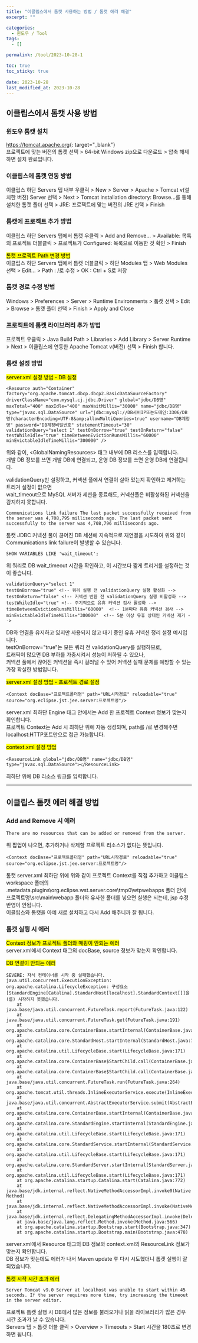 ```yaml
---
title: "이클립스에서 톰캣 사용하는 방법 / 톰캣 에러 해결"
excerpt: ""

categories:
  - 윈도우 / Tool
tags:
  - []

permalink: /tool/2023-10-28-1

toc: true
toc_sticky: true
 
date: 2023-10-28
last_modified_at: 2023-10-28
---
```


## 이클립스에서 톰캣 사용 방법

### 윈도우 톰캣 설치
<https://tomcat.apache.org>{: target="_blank"}  
프로젝트에 맞는 버전의 톰캣 선택 > 64-bit Windows zip으로 다운로드 > 압축 해제하면 설치 완료입니다.

### 이클립스에 톰캣 연동 방법
이클립스 하단 Servers 탭 내부 우클릭 > New > Server > Apache > Tomcat v(설치한 버전) Server 선택 > Next > Tomcat installation directory: Browse...를 통해 설치한 톰캣 폴더 선택 > JRE: 프로젝트에 맞는 버전의 JRE 선택 > Finish

### 톰캣에 프로젝트 추가 방법
이클립스 하단 Servers 탭에서 톰캣 우클릭 > Add and Remove... > Available: 목록의 프로젝트 더블클릭 > 프로젝트가 Configured: 목록으로 이동한 것 확인 > Finish

<mark>톰캣 프로젝트 Path 변경 방법</mark>  
이클립스 하단 Servers 탭에서 톰캣 더블클릭 > 하단 Modules 탭 > Web Modules 선택 > Edit... > Path : /로 수정 > OK : Ctrl + S로 저장

### 톰캣 경로 수정 방법
Windows > Preferences > Server > Runtime Environments > 톰캣 선택 > Edit > Browse > 톰캣 폴더 선택 > Finish > Apply and Close

### 프로젝트에 톰캣 라이브러리 추가 방법
프로젝트 우클릭 > Java Build Path > Libraries > Add Library > Server Runtime > Next > 이클립스에 연동한 Apache Tomcat v(버전) 선택 > Finish 합니다.

### 톰캣 설정 방법
<mark>server.xml 설정 방법 - DB 설정</mark>
```
<Resource auth="Container" factory="org.apache.tomcat.dbcp.dbcp2.BasicDataSourceFactory" driverClassName="com.mysql.cj.jdbc.Driver" global="jdbc/DB명" maxTotal="400" maxIdle="400" maxWaitMillis="30000" name="jdbc/DB명" type="javax.sql.DataSource" url="jdbc:mysql://DB서버IP또는도메인:3306/DB명?characterEncoding=UTF-8&amp;allowMultiQueries=true" username="DB계정명" password="DB계정비밀번호" statementTimeout="30" validationQuery="select 1" testOnBorrow="true" testOnReturn="false" testWhileIdle="true" timeBetweenEvictionRunsMillis="60000" minEvictableIdleTimeMillis="300000" />
```
위와 같이, \<GlobalNamingResources> 태그 내부에 DB 리소스를 입력합니다.  
개발 DB 정보를 쓰면 개발 DB에 연결되고, 운영 DB 정보를 쓰면 운영 DB에 연결됩니다.

validationQuery만 설정하고, 커넥션 풀에서 연결이 살아 있는지 확인하고 제거하는 트리거 설정이 없으면  
wait_timeout으로 MySQL 서버가 세션을 종료해도, 커넥션풀은 비활성화된 커넥션을 감지하지 못합니다.
```
Communications link failure The last packet successfully received from the server was 4,708,795 milliseconds ago. The last packet sent successfully to the server was 4,708,796 milliseconds ago.
```
톰캣 JDBC 커넥션 풀이 끊어진 DB 세션에 지속적으로 재연결을 시도하여 위와 같이 Communications link failure이 발생할 수 있습니다.
```
SHOW VARIABLES LIKE 'wait_timeout';
```
위 쿼리로 DB wait_timeout 시간을 확인하고, 이 시간보다 짧게 트리거를 설정하는 것이 좋습니다.
```
validationQuery="select 1"
testOnBorrow="true" <!-- 쿼리 실행 전 validationQuery 실행 활성화 -->
testOnReturn="false" <!-- 커넥션 반환 전 validationQuery 실행 비활성화 -->
testWhileIdle="true" <!-- 주기적으로 유휴 커넥션 검사 활성화 -->
timeBetweenEvictionRunsMillis="60000"  <!-- 1분마다 유휴 커넥션 검사 -->
minEvictableIdleTimeMillis="300000"  <!-- 5분 이상 유휴 상태인 커넥션 제거 -->
```
DB와 연결을 유지하고 있지만 사용되지 않고 대기 중인 유휴 커넥션 정리 설정 예시입니다.  
testOnBorrow="true"는 모든 쿼리 전 validationQuery를 실행하므로,  
트래픽이 많으면 DB 부하를 가중시켜서 성능이 저하될 수 있으나,  
커넥션 풀에서 끊어진 커넥션을 즉시 걸러낼 수 있어 커넥션 실패 문제를 예방할 수 있는 가장 확실한 방법입니다.

<mark>server.xml 설정 방법 - 프로젝트 경로 설정</mark>
```
<Context docBase="프로젝트폴더명" path="URL시작경로" reloadable="true" source="org.eclipse.jst.jee.server:프로젝트명"/>
```
server.xml 최하단 Engine 태그 안에서는 Add 한 프로젝트 Context 정보가 맞는지 확인합니다.  
프로젝트 Context는 Add 시 최하단 </Host> 위에 자동 생성되며, path를 /로 변경해주면 localhost:HTTP포트만으로 접근 가능합니다.

<mark>context.xml 설정 방법</mark>
```
<ResourceLink global="jdbc/DB명" name="jdbc/DB명" type="javax.sql.DataSource"></ResourceLink>
```
최하단 </context> 위에 DB 리소스 링크를 입력합니다.

---

## 이클립스 톰캣 에러 해결 방법

### Add and Remove 시 에러
```
There are no resources that can be added or removed from the server.
```
위 팝업이 나오면, 추가하거나 삭제할 프로젝트 리소스가 없다는 뜻입니다.
```
<Context docBase="프로젝트폴더명" path="URL시작경로" reloadable="true" source="org.eclipse.jst.jee.server:프로젝트명"/>
```
톰캣 server.xml 최하단 </Host> 위에 위와 같이 프로젝트 Context를 직접 추가하고 이클립스 workspace 폴더의 \.metadata\.plugins\org.eclipse.wst.server.core\tmp0\wtpwebapps 폴더 안에 프로젝트명\src\main\webapp 폴더와 유사한 폴더를 넣으면 실행은 되는데, jsp 수정 반영이 안됩니다.  
이클립스와 톰캣을 아예 새로 설치하고 다시 Add 해주니까 잘 됩니다.

### 톰캣 실행 시 에러
<mark>Context 정보가 프로젝트 폴더와 매핑이 안되는 에러</mark>  
server.xml에서 Context 태그의 docBase, source 정보가 맞는지 확인합니다.

<mark>DB 연결이 안되는 에러</mark>
```
SEVERE: 자식 컨테이너를 시작 중 실패했습니다.
java.util.concurrent.ExecutionException: org.apache.catalina.LifecycleException: 구성요소 [StandardEngine[Catalina].StandardHost[localhost].StandardContext[]]을(를) 시작하지 못했습니다.
	at java.base/java.util.concurrent.FutureTask.report(FutureTask.java:122)
	at java.base/java.util.concurrent.FutureTask.get(FutureTask.java:191)
	at org.apache.catalina.core.ContainerBase.startInternal(ContainerBase.java:873)
	at org.apache.catalina.core.StandardHost.startInternal(StandardHost.java:794)
	at org.apache.catalina.util.LifecycleBase.start(LifecycleBase.java:171)
	at org.apache.catalina.core.ContainerBase$StartChild.call(ContainerBase.java:1332)
	at org.apache.catalina.core.ContainerBase$StartChild.call(ContainerBase.java:1322)
	at java.base/java.util.concurrent.FutureTask.run(FutureTask.java:264)
	at org.apache.tomcat.util.threads.InlineExecutorService.execute(InlineExecutorService.java:75)
	at java.base/java.util.concurrent.AbstractExecutorService.submit(AbstractExecutorService.java:140)
	at org.apache.catalina.core.ContainerBase.startInternal(ContainerBase.java:866)
	at org.apache.catalina.core.StandardEngine.startInternal(StandardEngine.java:248)
	at org.apache.catalina.util.LifecycleBase.start(LifecycleBase.java:171)
	at org.apache.catalina.core.StandardService.startInternal(StandardService.java:433)
	at org.apache.catalina.util.LifecycleBase.start(LifecycleBase.java:171)
	at org.apache.catalina.core.StandardServer.startInternal(StandardServer.java:921)
	at org.apache.catalina.util.LifecycleBase.start(LifecycleBase.java:171)
	at org.apache.catalina.startup.Catalina.start(Catalina.java:772)
	at java.base/jdk.internal.reflect.NativeMethodAccessorImpl.invoke0(Native Method)
	at java.base/jdk.internal.reflect.NativeMethodAccessorImpl.invoke(NativeMethodAccessorImpl.java:62)
	at java.base/jdk.internal.reflect.DelegatingMethodAccessorImpl.invoke(DelegatingMethodAccessorImpl.java:43)
	at java.base/java.lang.reflect.Method.invoke(Method.java:566)
	at org.apache.catalina.startup.Bootstrap.start(Bootstrap.java:347)
	at org.apache.catalina.startup.Bootstrap.main(Bootstrap.java:478)
```
server.xml에서 Resource 태그의 DB 정보와 context.xml의 ResourceLink 정보가 맞는지 확인합니다.  
DB 정보가 맞는데도 에러가 나서 Maven update 후 다시 시도했더니 톰캣 실행이 잘 되었습니다.

<mark>톰캣 시작 시간 초과 에러</mark>
```
Server Tomcat v9.0 Server at localhost was unable to start within 45 seconds. If the server requires more time, try increasing the timeout in the server editor.
```
프로젝트 톰캣 실행 시 DB에서 많은 정보를 불러오거나 읽을 라이브러리가 많은 경우 시간 초과가 날 수 있습니다.  
Servers 탭 > 톰캣 더블 클릭 > Overview > Timeouts > Start 시간을 180초로 변경하면 됩니다.